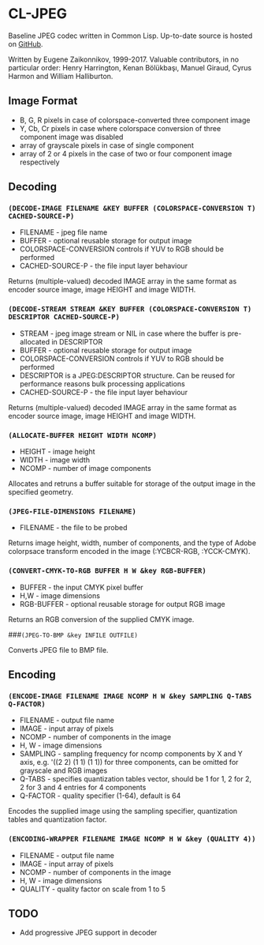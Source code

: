 # CL-JPEG
Baseline JPEG codec written in Common Lisp. Up-to-date source is hosted on [GitHub](https://github.com/sharplispers/cl-jpeg).

Written by Eugene Zaikonnikov, 1999-2017. Valuable contributors, in no particular order: Henry Harrington, Kenan Bölükbaşı, Manuel Giraud, Cyrus Harmon and William Halliburton.

## Image Format

* B, G, R pixels in case of colorspace-converted three component image
* Y, Cb, Cr pixels in case where colorspace conversion of three component image was disabled
* array of grayscale pixels in case of single component
* array of 2 or 4 pixels in the case of two or four component image respectively


## Decoding

### `(DECODE-IMAGE FILENAME &KEY BUFFER (COLORSPACE-CONVERSION T) CACHED-SOURCE-P)`
* FILENAME - jpeg file name
* BUFFER - optional reusable storage for output image
* COLORSPACE-CONVERSION controls if YUV to RGB should be performed
* CACHED-SOURCE-P - the file input layer behaviour

Returns (multiple-valued) decoded IMAGE array in the same format as encoder source image, image HEIGHT and image WIDTH.

### `(DECODE-STREAM STREAM &KEY BUFFER (COLORSPACE-CONVERSION T) DESCRIPTOR CACHED-SOURCE-P)`
* STREAM - jpeg image stream or NIL in case where the buffer is pre-allocated in DESCRIPTOR
* BUFFER - optional reusable storage for output image
* COLORSPACE-CONVERSION controls if YUV to RGB should be performed
* DESCRIPTOR is a JPEG:DESCRIPTOR structure. Can be reused for performance reasons bulk processing applications
* CACHED-SOURCE-P - the file input layer behaviour

Returns (multiple-valued) decoded IMAGE array in the same format as encoder source image, image HEIGHT and image WIDTH.

### `(ALLOCATE-BUFFER HEIGHT WIDTH NCOMP)`
* HEIGHT - image height
* WIDTH - image width
* NCOMP - number of image components

Allocates and retruns a buffer suitable for storage of the output image in the specified geometry.

### `(JPEG-FILE-DIMENSIONS FILENAME)`
* FILENAME - the file to be probed

Returns image height, width, number of components, and the type of Adobe colorpsace transform encoded in the image (:YCBCR-RGB, :YCCK-CMYK).

### `(CONVERT-CMYK-TO-RGB BUFFER H W &key RGB-BUFFER)`
* BUFFER - the input CMYK pixel buffer
* H,W - image dimensions
* RGB-BUFFER - optional reusable storage for output RGB image

Returns an RGB conversion of the supplied CMYK image.

###`(JPEG-TO-BMP &key INFILE OUTFILE)`

Converts JPEG file to BMP file.

## Encoding

### `(ENCODE-IMAGE FILENAME IMAGE NCOMP H W &key SAMPLING Q-TABS Q-FACTOR)`
* FILENAME - output file name
* IMAGE - input array of pixels
* NCOMP - number of components in the image
* H, W - image dimensions
* SAMPLING - sampling frequency for ncomp components by X and Y axis, e.g. '((2 2) (1 1) (1 1)) for three components, can be omitted for grayscale and RGB images
* Q-TABS - specifies quantization tables vector, should be 1 for 1, 2 for 2, 2 for 3 and 4 entries for 4 components
* Q-FACTOR - quality specifier (1-64), default is 64

Encodes the supplied image using the sampling specifier, quantization tables and quantization factor.

### `(ENCODING-WRAPPER FILENAME IMAGE NCOMP H W &key (QUALITY 4))`
* FILENAME - output file name
* IMAGE - input array of pixels
* NCOMP - number of components in the image
* H, W - image dimensions
* QUALITY - quality factor on scale from 1 to 5

## TODO

* Add progressive JPEG support in decoder
